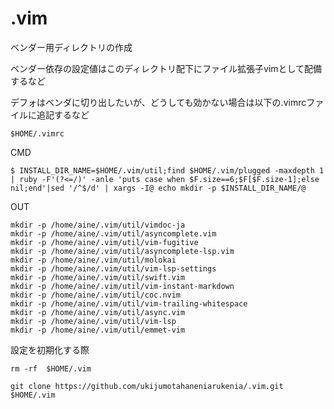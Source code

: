 # .vim


ベンダー用ディレクトリの作成

ベンダー依存の設定値はこのディレクトリ配下にファイル拡張子vimとして配備するなど

デフォはベンダに切り出したいが、どうしても効かない場合は以下の.vimrcファイルに追記するなど

```
$HOME/.vimrc
```

CMD

```
$ INSTALL_DIR_NAME=$HOME/.vim/util;find $HOME/.vim/plugged -maxdepth 1 | ruby -F'(?<=/)' -anle 'puts case when $F.size==6;$F[$F.size-1];else nil;end'|sed '/^$/d' | xargs -I@ echo mkdir -p $INSTALL_DIR_NAME/@
```

OUT

```
mkdir -p /home/aine/.vim/util/vimdoc-ja
mkdir -p /home/aine/.vim/util/asyncomplete.vim
mkdir -p /home/aine/.vim/util/vim-fugitive
mkdir -p /home/aine/.vim/util/asyncomplete-lsp.vim
mkdir -p /home/aine/.vim/util/molokai
mkdir -p /home/aine/.vim/util/vim-lsp-settings
mkdir -p /home/aine/.vim/util/swift.vim
mkdir -p /home/aine/.vim/util/vim-instant-markdown
mkdir -p /home/aine/.vim/util/coc.nvim
mkdir -p /home/aine/.vim/util/vim-trailing-whitespace
mkdir -p /home/aine/.vim/util/async.vim
mkdir -p /home/aine/.vim/util/vim-lsp
mkdir -p /home/aine/.vim/util/emmet-vim
```


設定を初期化する際

```
rm -rf  $HOME/.vim

git clone https://github.com/ukijumotahaneniarukenia/.vim.git $HOME/.vim
```

